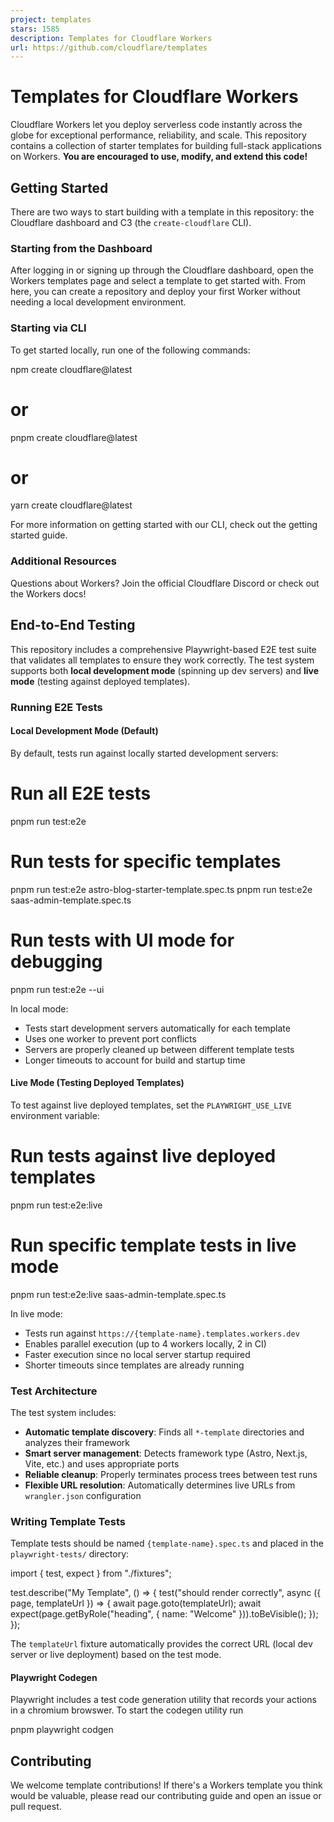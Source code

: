 ```yaml
---
project: templates
stars: 1585
description: Templates for Cloudflare Workers
url: https://github.com/cloudflare/templates
---
```


Templates for Cloudflare Workers
================================

Cloudflare Workers let you deploy serverless code instantly across the globe for exceptional performance, reliability, and scale. This repository contains a collection of starter templates for building full-stack applications on Workers. **You are encouraged to use, modify, and extend this code!**

Getting Started
---------------

There are two ways to start building with a template in this repository: the Cloudflare dashboard and C3 (the `create-cloudflare` CLI).

### Starting from the Dashboard

After logging in or signing up through the Cloudflare dashboard, open the Workers templates page and select a template to get started with. From here, you can create a repository and deploy your first Worker without needing a local development environment.

### Starting via CLI

To get started locally, run one of the following commands:

npm create cloudflare@latest
# or
pnpm create cloudflare@latest
# or
yarn create cloudflare@latest

For more information on getting started with our CLI, check out the getting started guide.

### Additional Resources

Questions about Workers? Join the official Cloudflare Discord or check out the Workers docs!

End-to-End Testing
------------------

This repository includes a comprehensive Playwright-based E2E test suite that validates all templates to ensure they work correctly. The test system supports both **local development mode** (spinning up dev servers) and **live mode** (testing against deployed templates).

### Running E2E Tests

#### Local Development Mode (Default)

By default, tests run against locally started development servers:

# Run all E2E tests
pnpm run test:e2e

# Run tests for specific templates
pnpm run test:e2e astro-blog-starter-template.spec.ts
pnpm run test:e2e saas-admin-template.spec.ts

# Run tests with UI mode for debugging
pnpm run test:e2e --ui

In local mode:

-   Tests start development servers automatically for each template
-   Uses one worker to prevent port conflicts
-   Servers are properly cleaned up between different template tests
-   Longer timeouts to account for build and startup time

#### Live Mode (Testing Deployed Templates)

To test against live deployed templates, set the `PLAYWRIGHT_USE_LIVE` environment variable:

# Run tests against live deployed templates
pnpm run test:e2e:live

# Run specific template tests in live mode
pnpm run test:e2e:live saas-admin-template.spec.ts

In live mode:

-   Tests run against `https://{template-name}.templates.workers.dev`
-   Enables parallel execution (up to 4 workers locally, 2 in CI)
-   Faster execution since no local server startup required
-   Shorter timeouts since templates are already running

### Test Architecture

The test system includes:

-   **Automatic template discovery**: Finds all `*-template` directories and analyzes their framework
-   **Smart server management**: Detects framework type (Astro, Next.js, Vite, etc.) and uses appropriate ports
-   **Reliable cleanup**: Properly terminates process trees between test runs
-   **Flexible URL resolution**: Automatically determines live URLs from `wrangler.json` configuration

### Writing Template Tests

Template tests should be named `{template-name}.spec.ts` and placed in the `playwright-tests/` directory:

import { test, expect } from "./fixtures";

test.describe("My Template", () \=> {
  test("should render correctly", async ({ page, templateUrl }) \=> {
    await page.goto(templateUrl);
    await expect(page.getByRole("heading", { name: "Welcome" })).toBeVisible();
  });
});

The `templateUrl` fixture automatically provides the correct URL (local dev server or live deployment) based on the test mode.

#### Playwright Codegen

Playwright includes a test code generation utility that records your actions in a chromium browswer. To start the codegen utility run

pnpm playwright codgen

Contributing
------------

We welcome template contributions! If there's a Workers template you think would be valuable, please read our contributing guide and open an issue or pull request.
